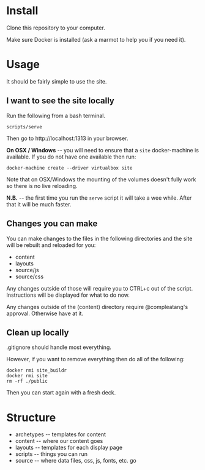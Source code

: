 # Install

Clone this repository to your computer.

Make sure Docker is installed (ask a marmot to help you if you need it).

# Usage

It should be fairly simple to use the site.

## I want to see the site locally

Run the following from a bash terminal.

```
scripts/serve
```

Then go to http://localhost:1313 in your browser.

**On OSX / Windows** -- you will need to ensure that a `site` docker-machine is available. If you do not have one available then run:

```
docker-machine create --driver virtualbox site
```

Note that on OSX/Windows the mounting of the volumes doesn't fully work so there is no live reloading.

**N.B.** -- the first time you run the `serve` script it will take a wee while. After that it will be much faster.

## Changes you can make

You can make changes to the files in the following directories and the site will be rebuilt and reloaded for you:

* content
* layouts
* source/js
* source/css

Any changes outside of those will require you to CTRL+c out of the script. Instructions will be displayed for what to do now.

Any changes outside of the (content) directory require @compleatang's approval. Otherwise have at it.

## Clean up locally

.gitignore should handle most everything.

However, if you want to remove everything then do all of the following:


```
docker rmi site_buildr
docker rmi site
rm -rf ./public
```

Then you can start again with a fresh deck.

# Structure

* archetypes -- templates for content
* content -- where our content goes
* layouts -- templates for each display page
* scripts -- things you can run
* source -- where data files, css, js, fonts, etc. go

